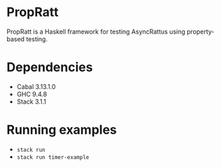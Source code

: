 # PropRatt

PropRatt is a Haskell framework for testing AsyncRattus using property-based testing.

# Dependencies

- Cabal 3.13.1.0
- GHC 9.4.8
- Stack 3.1.1

# Running examples

- `stack run`
- `stack run timer-example`